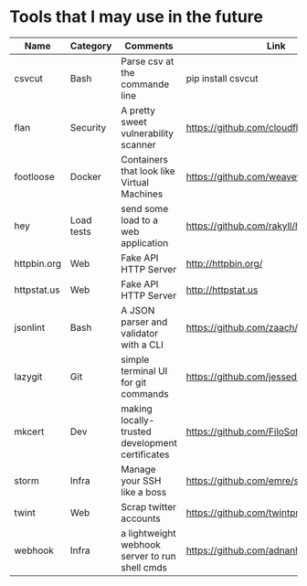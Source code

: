 # Tools that I may use in the future

| Name        | Category   | Comments                                        | Link                                     |
|-------------|:-----------|-------------------------------------------------|------------------------------------------|
| csvcut      | Bash       | Parse csv at the commande line                  | pip install csvcut                       |
| flan        | Security   | A pretty sweet vulnerability scanner            | https://github.com/cloudflare/flan       |
| footloose   | Docker     | Containers that look like Virtual Machines      | https://github.com/weaveworks/footloose  |
| hey         | Load tests | send some load to a web application             | https://github.com/rakyll/hey            |
| httpbin.org | Web        | Fake API HTTP Server                            | http://httpbin.org/                      |
| httpstat.us | Web        | Fake API HTTP Server                            | http://httpstat.us                       |
| jsonlint    | Bash       | A JSON parser and validator with a CLI          | https://github.com/zaach/jsonlint        |
| lazygit     | Git        | simple terminal UI for git commands             | https://github.com/jesseduffield/lazygit |
| mkcert      | Dev        | making locally-trusted development certificates | https://github.com/FiloSottile/mkcert    |
| storm       | Infra      | Manage your SSH like a boss                     | https://github.com/emre/storm/           |
| twint       | Web        | Scrap twitter accounts                          | https://github.com/twintproject/twint    |
| webhook     | Infra      | a lightweight webhook server to run shell cmds  | https://github.com/adnanh/webhook        |
